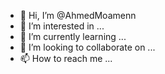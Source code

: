 - 👋 Hi, I’m @AhmedMoamenn
- 👀 I’m interested in ...
- 🌱 I’m currently learning ...
- 💞️ I’m looking to collaborate on ...
- 📫 How to reach me ...

<!---
AhmedMoamenn/AhmedMoamenn is a ✨ special ✨ repository because its `README.md` (this file) appears on your GitHub profile.
You can click the Preview link to take a look at your changes.
--->
